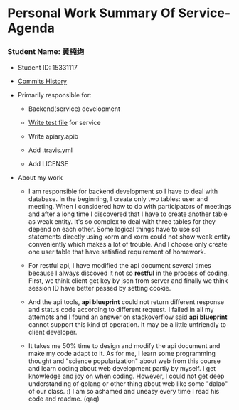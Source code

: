 # Personal Work Summary Of Service-Agenda

### Student Name: [黄楠绚](https://github.com/freakkid)

* Student ID: 15331117

* [Commits History](https://github.com/freakkid/service-agenda/commits?author=freakkid)

* Primarily responsible for:
    
    + Backend(service) development

    + [Write test file](https://github.com/freakkid/service-agenda/blob/master/service/entities/service_test.go) for service

    + Write apiary.apib

    + Add .travis.yml

    + Add LICENSE 

* About my work

    * I am responsible for backend development so I have to deal with database. In the beginning, I create only two tables: user and meeting. When I considered how to do with participators of meetings and after a long time I discovered that I have to create another table as weak entity. It's so complex to deal with three tables for they depend on each other. Some logical things have to use sql statements directly using xorm and xorm could not show weak entity conveniently which makes a lot of trouble. And I choose only create one user table that have satisfied requirement of homework.

    * For restful api, I have modified the api document several times because I always discoved it not so **restful** in the process of coding. First, we think client get key by json from server and finally we think session ID have better passed by setting cookie. 

    * And the api tools, **api blueprint** could not return different response and status code according to different request. I failed in all my attempts and I found an answer on stackoverflow said **api blueprint** cannot support this kind of operation. It may be a little unfriendly to client developer.

    * It takes me 50% time to design and modify the api document and make my code adapt to it. As for me, I learn some programming thought and "science popularization" about web from this course and learn coding about web development partly by myself. I get knowledge and joy on when coding. However, I could not get deep understanding of golang or other thing about web like some "dalao" of our class. :) I am so ashamed and uneasy every time I read his code and readme. (qaq)